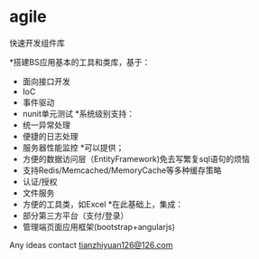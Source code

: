 agile
=====
快速开发组件库

*搭建BS应用基本的工具和类库，基于：
- 面向接口开发
- IoC
- 事件驱动
- nunit单元测试
*系统级别支持：
- 统一异常处理
- 便捷的日志处理
- 服务器性能监控
*可以提供；
- 方便的数据访问层（EntityFramework)免去写繁复sql语句的烦恼
- 支持Redis/Memcached/MemoryCache等多种缓存策略
- 认证/授权
- 文件服务
- 方便的工具类，如Excel
*在此基础上，集成：
- 部分第三方平台（支付/登录）
- 管理端页面应用框架(bootstrap+angularjs)

Any ideas contact tianzhiyuan126@126.com
